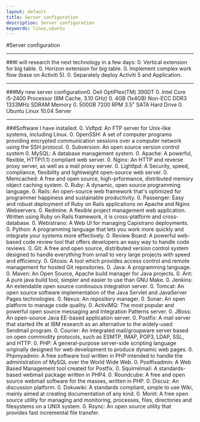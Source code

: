 ```yaml
---
layout: default
title: Server configuration
description: Server configuration
keywords: linux,ubuntu
---
```


#Server configuration

___
###I will research the next technology in a few days:
0. Vertical extension for big table.
0. Horizon extension for big table.
0. Implement complex work flow (base on Activiti 5).
0. Separately deploy Activiti 5 and Application.

___
###My new server configuration0. Dell OptiPlex(TM) 390DT
0. Intel Core i5-2400 Processor (6M Cache, 3.10 GHz)
0. 4GB (1x4GB) Non-ECC DDR3 1333MHz SDRAM Memory
0. 500GB 7200 RPM 3.5" SATA Hard Drive
0. Ubuntu Linux 10.04 Server

___
###Software I have installed.
0. Vsftpd: An FTP server for Unix-like systems, including Linux.
0. OpenSSH: A set of computer programs providing encrypted communication sessions over a computer network using the SSH protocol.
0. Subversion: An open source version control system
0. MySQL: A database management system.
0. Apache: A powerful, flexible, HTTP(1.1) compliant web server.
0. Nginx: An HTTP and reverse proxy server, as well as a mail proxy server.
0. Lighttpd: A Security, speed, compliance, flexibility and lightweight open-source web server.
0. Memcached: A free and open source, high-prformance, distributed memory object caching system.
0. Ruby: A dynamic, open source programming language.
0. Rails: An open-source web framework that's optimized for programmer happiness and sustainable productivity.
0. Passenger: Easy and robust deployment of Ruby on Rails applications on Apache and Nginx Webservers.
0. Redmine: A flexible project management web application. Written using Ruby on Rails framework, it is cross-platform and cross-database.
0. Webistrano: A Web UI for managing Capistrano deployments.
0. Python: A programming language that lets you work more quickly and integrate your systems more effectively.
0. Review Board: A powerful web-based code review tool that offers developers an easy way to handle code reviews.
0. Git: A free and open source, distributed version control system designed to handle everything from small to very large projects with speed and efficiency.
0. Gitosis: A tool which provides access control and remote management for hosted Git repositories.
0. Java: A programming language.
0. Maven: An Open Source, Apache build manager for Java projects.
0. Ant: A pure java build tool, simpler and easier to use than GNU Make.
0. Jenkins: An extendable open source continuous integration server.
0. Tomcat: An open source software implementation of the Java Servlet and JavaServer Pages technologies.
0. Nexus: An repository manager.
0. Sonar: An open platform to manage code quality.
0. ActiviMQ: The most popular and powerful open source messaging and Integration Patterns server.
0. JBoss: An open-source Java EE-based application server.
0. Postfix: A mail server that started life at IBM research as an alternative to the widely-used Sendmail program.
0. Courier: An integrated mail/groupware server based on open commodity protocols, such as ESMTP, IMAP, POP3, LDAP, SSL, and HTTP.
0. PHP: A general-purpose server-side scripting language originally designed for web development to produce dynamic web pages.
0. Phpmyadmin: A free software tool written in PHP intended to handle the administration of MySQL over the World Wide Web.
0. Postfixadmin: A Web Based Management tool created for Postfix.
0. Squirrelmail: A standards-based webmail package written in PHP4.
0. Roundcube: A free and open source webmail software for the masses, written in PHP.
0. Discuz: An discussion platform.
0. Dokuwiki: A standards compliant, simple to use Wiki, mainly aimed at creating documentation of any kind.
0. Monit: A free open source utility for managing and monitoring, processes, files, directories and filesystems on a UNIX system.
0. Rsync: An open source utility that provides fast incremental file transfer.
